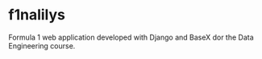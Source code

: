 # f1nalilys
Formula 1 web application developed with Django and BaseX dor the Data Engineering course.
